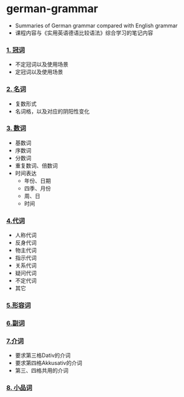 # german-grammar
* Summaries of German grammar compared with English grammar
* 课程内容与《实用英语德语比较语法》综合学习的笔记内容

### [1. 冠词](grammar/1-Artikel.md)

* 不定冠词以及使用场景
* 定冠词以及使用场景

### [2. 名词](grammar/2-Nomen.md)

* 复数形式
* 名词格，以及对应的阴阳性变化

### [3. 数词](grammar/3-Zahlwort.md)

* 基数词
* 序数词
* 分数词
* 重复数词、倍数词
* 时间表达
  * 年份、日期
  * 四季、月份
  * 周、日
  * 时间

### [4.代词](grammar/4-Pronomen.md)

* 人称代词
* 反身代词
* 物主代词
* 指示代词
* 关系代词
* 疑问代词
* 不定代词
* 其它

### [5.形容词](grammar/5-Adjektiv.md)

### [6.副词](grammar/6-Adverb.md)

### [7.介词](grammar/7-Präposition.md)

* 要求第三格Dativ的介词
* 要求第四格Akkusativ的介词
* 第三、四格共用的介词

### [8. 小品词](grammar/8-小品词.md)
